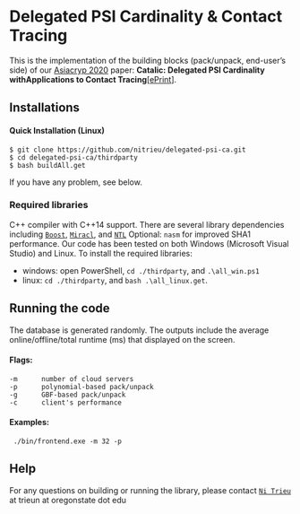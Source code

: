 # Delegated PSI Cardinality  &  Contact Tracing
This is the implementation of the building blocks (pack/unpack, end-user’s side) of our [Asiacryp 2020](https://asiacrypt.iacr.org/2020/)  paper: **Catalic: Delegated PSI Cardinality withApplications to Contact Tracing**[[ePrint](https://eprint.iacr.org/2020/1105)]. 

## Installations

#### Quick Installation (Linux)
    $ git clone https://github.com/nitrieu/delegated-psi-ca.git
    $ cd delegated-psi-ca/thirdparty
    $ bash buildAll.get

If you have any problem, see below.

### Required libraries
 C++ compiler with C++14 support. There are several library dependencies including [`Boost`](https://sourceforge.net/projects/boost/), [`Miracl`](https://github.com/miracl/MIRACL), and [`NTL`](http://www.shoup.net/ntl/)
 Optional: `nasm` for improved SHA1 performance.   Our code has been tested on both Windows (Microsoft Visual Studio) and Linux. To install the required libraries: 
  * windows: open PowerShell,  `cd ./thirdparty`, and `.\all_win.ps1` 
  * linux: `cd ./thirdparty`, and `bash .\all_linux.get`.   

## Running the code
The database is generated randomly. The outputs include the average online/offline/total runtime (ms) that displayed on the screen. 
#### Flags:
	-m		number of cloud servers
	-p		polynomial-based pack/unpack 
	-g		GBF-based pack/unpack
	-c		client's performance
#### Examples: 
     ./bin/frontend.exe -m 32 -p  
     
## Help
For any questions on building or running the library, please contact [`Ni Trieu`](http://people.oregonstate.edu/~trieun/) at trieun at oregonstate dot edu     